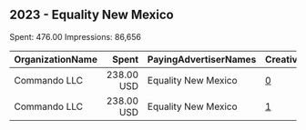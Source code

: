 ## 2023 - Equality New Mexico 
Spent: 476.00
Impressions: 86,656

|OrganizationName|Spent|PayingAdvertiserNames|CreativeUrls|Impressions|Genders|AgeBrackets|CountryCodes|BillingAddresses|CandidateBallotInformation|
|:---|---:|:---|:---|---:|:---|:---|:---|:---|:---|
|Commando LLC|238.00 USD|Equality New Mexico|[0](https://www.snap.com/political-ads/asset/c0588ef38d3d724ebc74fb9cc7b63d28ca3fa83a2f99792ffb973f436f503293?mediaType=mp4)|44,249||18+|united states|US||
|Commando LLC|238.00 USD|Equality New Mexico|[1](https://www.snap.com/political-ads/asset/c0588ef38d3d724ebc74fb9cc7b63d28ca3fa83a2f99792ffb973f436f503293?mediaType=mp4)|42,407||18+|united states|US||
